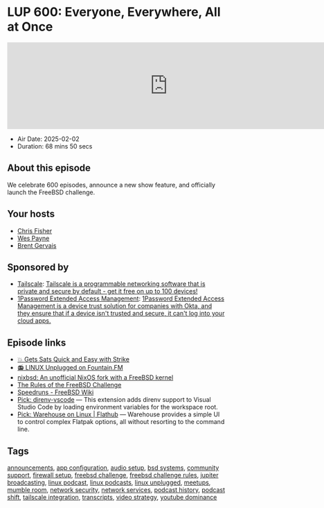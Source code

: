 # LUP 600: Everyone, Everywhere, All at Once

<iframe src="https://player.fireside.fm/v2/RUkczH-V+EVqbVVKx?theme=dark" width="740" height="200" frameborder="0" scrolling="no"></iframe>

* Air Date: 2025-02-02
* Duration: 68 mins 50 secs

## About this episode

We celebrate 600 episodes, announce a new show feature, and officially launch the FreeBSD challenge.

## Your hosts
* [Chris Fisher](https://linuxunplugged.com/hosts/chrislas)
* [Wes Payne](https://linuxunplugged.com/hosts/wes)
* [Brent Gervais](https://linuxunplugged.com/hosts/brent)

## Sponsored by

  * [Tailscale](http://tailscale.com/linuxunplugged): [Tailscale is a programmable networking software that is private and secure by default - get it free on up to 100 devices!](http://tailscale.com/linuxunplugged)
  * [1Password Extended Access Management](https://1password.com/unplugged): [1Password Extended Access Management is a device trust solution for companies with Okta, and they ensure that if a device isn't trusted and secure, it can't log into your cloud apps.](https://1password.com/unplugged)



## Episode links

  * [💥 Gets Sats Quick and Easy with Strike](https://strike.me/ "💥 Gets Sats Quick and Easy with Strike")
  * [📻 LINUX Unplugged on Fountain.FM](https://www.fountain.fm/show/dWiuBeqpDSM86AwXRXov "📻 LINUX Unplugged  on Fountain.FM")
  * [nixbsd: An unofficial NixOS fork with a FreeBSD kernel](https://github.com/nixos-bsd/nixbsd "nixbsd: An unofficial NixOS fork with a FreeBSD kernel")
  * [The Rules of the FreeBSD Challenge](https://github.com/JupiterBroadcasting/linux-unplugged/blob/main/challenges/FreeBSD.md "The Rules of the FreeBSD Challenge")
  * [Speedruns - FreeBSD Wiki](https://wiki.freebsd.org/Speedruns "Speedruns - FreeBSD Wiki")
  * [Pick: direnv-vscode](https://github.com/direnv/direnv-vscode "Pick: direnv-vscode") — This extension adds direnv support to Visual Studio Code by loading environment variables for the workspace root.
  * [Pick: Warehouse on Linux | Flathub](https://flathub.org/apps/io.github.flattool.Warehouse "Pick: Warehouse on Linux | Flathub") — Warehouse provides a simple UI to control complex Flatpak options, all without resorting to the command line.



## Tags

[announcements](https://linuxunplugged.com/tags/announcements), [app configuration](https://linuxunplugged.com/tags/app%20configuration), [audio setup](https://linuxunplugged.com/tags/audio%20setup), [bsd systems](https://linuxunplugged.com/tags/bsd%20systems), [community support](https://linuxunplugged.com/tags/community%20support), [firewall setup](https://linuxunplugged.com/tags/firewall%20setup), [freebsd challenge](https://linuxunplugged.com/tags/freebsd%20challenge), [freebsd challenge rules](https://linuxunplugged.com/tags/freebsd%20challenge%20rules), [jupiter broadcasting](https://linuxunplugged.com/tags/jupiter%20broadcasting), [linux podcast](https://linuxunplugged.com/tags/linux%20podcast), [linux podcasts](https://linuxunplugged.com/tags/linux%20podcasts), [linux unplugged](https://linuxunplugged.com/tags/linux%20unplugged), [meetups](https://linuxunplugged.com/tags/meetups), [mumble room](https://linuxunplugged.com/tags/mumble%20room), [network security](https://linuxunplugged.com/tags/network%20security), [network services](https://linuxunplugged.com/tags/network%20services), [podcast history](https://linuxunplugged.com/tags/podcast%20history), [podcast shift](https://linuxunplugged.com/tags/podcast%20shift), [tailscale integration](https://linuxunplugged.com/tags/tailscale%20integration), [transcripts](https://linuxunplugged.com/tags/transcripts), [video strategy](https://linuxunplugged.com/tags/video%20strategy), [youtube dominance](https://linuxunplugged.com/tags/youtube%20dominance)